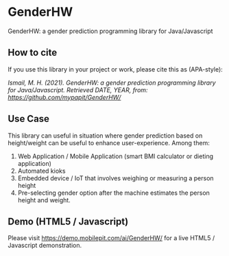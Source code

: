 # GenderHW
GenderHW: a gender prediction programming library for Java/Javascript

## How to cite
If you use this library in your project or work, please cite this as (APA-style):

_Ismail, M. H. (2021). GenderHW: a gender prediction programming library for Java/Javascript. Retrieved DATE, YEAR, from: https://github.com/mypapit/GenderHW/_

## Use Case 
This library can useful in situation where gender prediction based on height/weight can be useful to enhance user-experience. Among them:
1. Web Application / Mobile Application (smart BMI calculator or dieting application)
2. Automated kioks
3. Embedded device / IoT that involves weighing or measuring a person height
4. Pre-selecting gender option after the machine estimates the person height and weight.

## Demo (HTML5 / Javascript)
Please visit https://demo.mobilepit.com/ai/GenderHW/ for a live HTML5 / Javascript demonstration.


